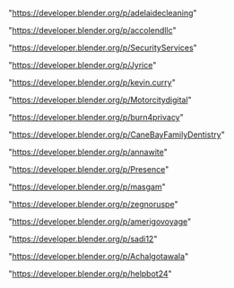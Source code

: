 "https://developer.blender.org/p/adelaidecleaning"

"https://developer.blender.org/p/accolendllc"

"https://developer.blender.org/p/SecurityServices"

"https://developer.blender.org/p/Jyrice"

"https://developer.blender.org/p/kevin.curry"

"https://developer.blender.org/p/Motorcitydigital"

"https://developer.blender.org/p/burn4privacy"

"https://developer.blender.org/p/CaneBayFamilyDentistry"

"https://developer.blender.org/p/annawite"

"https://developer.blender.org/p/Presence"

"https://developer.blender.org/p/masgam"

"https://developer.blender.org/p/zegnoruspe"

"https://developer.blender.org/p/amerigovoyage"

"https://developer.blender.org/p/sadi12"

"https://developer.blender.org/p/Achalgotawala"

"https://developer.blender.org/p/helpbot24"

